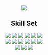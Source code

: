 
<div align="center">
  <img src="https://capsule-render.vercel.app/api?type=Blur&color=auto&height=300&section=footer&text=AI%20Engineer-ChaDaHun&fontSize=0.3em&theme=tokyonight&rotate=-8&stroke=B897FF&strokeWidth=2"/>
</div>
 

<div align='center'>
  <h2 align='center'>Skill Set</h2>
  <div>
    <img src="https://img.shields.io/badge/python-%233776AB.svg?&style=for-the-badge&logo=python&logoColor=white" /> <img src="https://img.shields.io/badge/tensorflow-%23FF6F00.svg?&style=for-the-badge&logo=tensorflow&logoColor=white" /> <img src="https://img.shields.io/badge/pytorch-%23EE4C2C.svg?&style=for-the-badge&logo=pytorch&logoColor=white" /> <img src="https://img.shields.io/badge/scikit--learn-%23F7931E.svg?&style=for-the-badge&logo=scikit-learn&logoColor=black" /> <img src="https://img.shields.io/badge/scipy-%238CAAE6.svg?&style=for-the-badge&logo=scipy&logoColor=black" /> <img src="https://img.shields.io/badge/keras-%23D00000.svg?&style=for-the-badge&logo=keras&logoColor=white" />
  </div>
  <div align='center'>
    	<img src="https://img.shields.io/badge/pandas-%23150458.svg?&style=for-the-badge&logo=pandas&logoColor=white" /> <img src="https://img.shields.io/badge/numpy-%23013243.svg?&style=for-the-badge&logo=numpy&logoColor=white" /> <img src="https://img.shields.io/badge/mysql-%234479A1.svg?&style=for-the-badge&logo=mysql&logoColor=white" /> <img src="https://img.shields.io/badge/microsoft%20azure-%230089D6.svg?&style=for-the-badge&logo=microsoft%20azure&logoColor=white" /> <img src="https://img.shields.io/badge/selenium-%2343B02A.svg?&style=for-the-badge&logo=selenium&logoColor=white" /> <img src="https://img.shields.io/badge/openai-%23412991.svg?&style=for-the-badge&logo=openai&logoColor=white" />
  </div>
  <div align='center'>
    <img src="https://img.shields.io/badge/html5-%23E34F26.svg?&style=for-the-badge&logo=html5&logoColor=white" /> <img src="https://img.shields.io/badge/css3-%231572B6.svg?&style=for-the-badge&logo=css3&logoColor=white" /> <img src="https://img.shields.io/badge/javascript-%23F7DF1E.svg?&style=for-the-badge&logo=javascript&logoColor=black" />
  </div>
</div>

 



